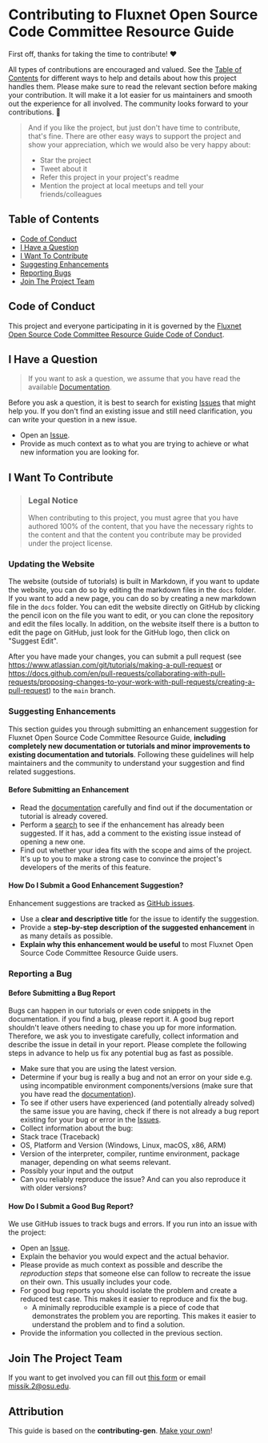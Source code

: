 <!-- omit in toc -->
# Contributing to Fluxnet Open Source Code Committee Resource Guide

First off, thanks for taking the time to contribute! ❤️

All types of contributions are encouraged and valued. See the [Table of Contents](#table-of-contents) for different ways to help and details about how this project handles them. Please make sure to read the relevant section before making your contribution. It will make it a lot easier for us maintainers and smooth out the experience for all involved. The community looks forward to your contributions. 🎉

> And if you like the project, but just don't have time to contribute, that's fine. There are other easy ways to support the project and show your appreciation, which we would also be very happy about:
> - Star the project
> - Tweet about it
> - Refer this project in your project's readme
> - Mention the project at local meetups and tell your friends/colleagues

<!-- omit in toc -->
## Table of Contents

- [Code of Conduct](#code-of-conduct)
- [I Have a Question](#i-have-a-question)
- [I Want To Contribute](#i-want-to-contribute)
- [Suggesting Enhancements](#suggesting-enhancements)
- [Reporting Bugs](#reporting-a-bug)
- [Join The Project Team](#join-the-project-team)


## Code of Conduct

This project and everyone participating in it is governed by the
[Fluxnet Open Source Code Committee Resource Guide Code of Conduct](https://github.com/fluxnet-open-source/website/blob/main/CODE_OF_CONDUCT.md).


## I Have a Question

> If you want to ask a question, we assume that you have read the available [Documentation](https://fluxnet-open-source.readthedocs.io/en/latest/).

Before you ask a question, it is best to search for existing [Issues](https://github.com/fluxnet-open-source/website/issues?q=) that might help you. If you don't find an existing issue and still need clarification, you can write your question in a new issue.

- Open an [Issue](https://github.com/fluxnet-open-source/website/issues/new).
- Provide as much context as to what you are trying to achieve or what new information you are looking for.


## I Want To Contribute

> ### Legal Notice <!-- omit in toc -->
> When contributing to this project, you must agree that you have authored 100% of the content, that you have the necessary rights to the content and that the content you contribute may be provided under the project license.

### Updating the Website

The website (outside of tutorials) is built in Markdown, if you want to update the website, you can do so by editing the markdown files in the `docs` folder. If you want to add a new page, you can do so by creating a new markdown file in the `docs` folder. You can edit the website directly on GitHub by clicking the pencil icon on the file you want to edit, or you can clone the repository and edit the files locally. In addition, on the website itself there is a button to edit the page on GitHub, just look for the GitHub logo, then click on "Suggest Edit".

After you have made your changes, you can submit a pull request (see https://www.atlassian.com/git/tutorials/making-a-pull-request or https://docs.github.com/en/pull-requests/collaborating-with-pull-requests/proposing-changes-to-your-work-with-pull-requests/creating-a-pull-request) to the `main` branch.


### Suggesting Enhancements

This section guides you through submitting an enhancement suggestion for Fluxnet Open Source Code Committee Resource Guide, **including completely new documentation or tutorials and minor improvements to existing documentation and tutorials**. Following these guidelines will help maintainers and the community to understand your suggestion and find related suggestions.

<!-- omit in toc -->
#### Before Submitting an Enhancement

- Read the [documentation](https://fluxnet-open-source.readthedocs.io/en/latest/) carefully and find out if the documentation or tutorial is already covered.
- Perform a [search](https://github.com/fluxnet-open-source/website/issues?q=) to see if the enhancement has already been suggested. If it has, add a comment to the existing issue instead of opening a new one.
- Find out whether your idea fits with the scope and aims of the project. It's up to you to make a strong case to convince the project's developers of the merits of this feature.

<!-- omit in toc -->
#### How Do I Submit a Good Enhancement Suggestion?

Enhancement suggestions are tracked as [GitHub issues](https://github.com/fluxnet-open-source/website/issues?q=).

- Use a **clear and descriptive title** for the issue to identify the suggestion.
- Provide a **step-by-step description of the suggested enhancement** in as many details as possible.
- **Explain why this enhancement would be useful** to most Fluxnet Open Source Code Committee Resource Guide users. 

<!-- You might want to create an issue template for enhancement suggestions that can be used as a guide and that defines the structure of the information to be included. If you do so, reference it here in the description. -->

### Reporting a Bug

<!-- omit in toc -->
#### Before Submitting a Bug Report

Bugs can happen in our tutorials or even code snippets in the documentation. if you find a bug, please report it. A good bug report shouldn't leave others needing to chase you up for more information. Therefore, we ask you to investigate carefully, collect information and describe the issue in detail in your report. Please complete the following steps in advance to help us fix any potential bug as fast as possible.

- Make sure that you are using the latest version.
- Determine if your bug is really a bug and not an error on your side e.g. using incompatible environment components/versions (make sure that you have read the [documentation](https://fluxnet-open-source.readthedocs.io/en/latest/)). 
- To see if other users have experienced (and potentially already solved) the same issue you are having, check if there is not already a bug report existing for your bug or error in the [Issues](https://github.com/fluxnet-open-source/website/issues?q=).
- Collect information about the bug:
- Stack trace (Traceback)
- OS, Platform and Version (Windows, Linux, macOS, x86, ARM)
- Version of the interpreter, compiler, runtime environment, package manager, depending on what seems relevant.
- Possibly your input and the output
- Can you reliably reproduce the issue? And can you also reproduce it with older versions?

<!-- omit in toc -->
#### How Do I Submit a Good Bug Report?

We use GitHub issues to track bugs and errors. If you run into an issue with the project:

- Open an [Issue](https://github.com/fluxnet-open-source/website/issues/new).
- Explain the behavior you would expect and the actual behavior.
- Please provide as much context as possible and describe the *reproduction steps* that someone else can follow to recreate the issue on their own. This usually includes your code. 
- For good bug reports you should isolate the problem and create a reduced test case. This makes it easier to reproduce and fix the bug.
  - A minimally reproducible example is a piece of code that demonstrates the problem you are reporting. This makes it easier to understand the problem and to find a solution.
- Provide the information you collected in the previous section.

<!-- You might want to create an issue template for bugs and errors that can be used as a guide and that defines the structure of the information to be included. If you do so, reference it here in the description. -->


## Join The Project Team
If you want to get involved you can fill out [this form](https://docs.google.com/forms/d/e/1FAIpQLSd4lhkL6Mx3NYAjgjEf8ZtXwhAwhfOFEi5UVE3A9zbcE9Is5A/viewform?usp=send_form) or email missik.2@osu.edu.

<!-- omit in toc -->
## Attribution
This guide is based on the **contributing-gen**. [Make your own](https://github.com/bttger/contributing-gen)!
